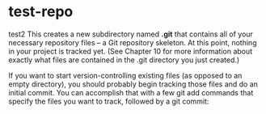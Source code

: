 # test-repo
test2 
This creates a new subdirectory named **.git** that contains all of your necessary repository files – a Git repository skeleton. At this point, nothing in your project is tracked yet. (See Chapter 10 for more information about exactly what files are contained in the .git directory you just created.)

If you want to start version-controlling existing files (as opposed to an empty directory), you should probably begin tracking those files and do an initial commit. You can accomplish that with a few git add commands that specify the files you want to track, followed by a git commit:
